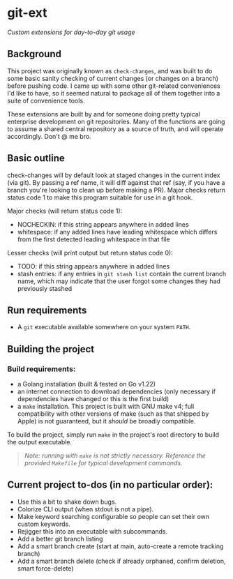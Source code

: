 # git-ext

*Custom extensions for day-to-day git usage*

## Background

This project was originally known as `check-changes`, and was built to do some basic sanity checking of current changes (or changes on a branch) before pushing code. I came up with some other git-related conveniences I'd like to have, so it seemed natural to package all of them together into a suite of convenience tools.

These extensions are built by and for someone doing pretty typical enterprise development on git repositories. Many of the functions are going to assume a shared central repository as a source of truth, and will operate accordingly. Don't @ me bro.

## Basic outline

check-changes will by default look at staged changes in the current index (via git). By passing a ref name, it will diff against that ref (say, if you have a branch you're looking to clean up before making a PR). Major checks return status code 1 to make this program suitable for use in a git hook.

Major checks (will return status code 1):

- NOCHECKIN: if this string appears anywhere in added lines
- whitespace: if any added lines have leading whitespace which differs from the first detected leading whitespace in that file

Lesser checks (will print output but return status code 0):

- TODO: if this string appears anywhere in added lines
- stash entries: if any entries in `git stash list` contain the current branch name, which may indicate that the user forgot some changes they had previously stashed

## Run requirements

- A `git` executable available somewhere on your system `PATH`.

## Building the project

### Build requirements:

- a Golang installation (built & tested on Go v1.22)
- an internet connection to download dependencies (only necessary if dependencies have changed or this is the first build)
- a `make` installation. This project is built with GNU make v4; full compatibility with other versions of make (such as that shipped by Apple) is not guaranteed, but it _should_ be broadly compatible.

To build the project, simply run `make` in the project's root directory to build the output executable.

> _Note: running with `make` is not strictly necessary. Reference the provided `Makefile` for typical development commands._

## Current project to-dos (in no particular order):

- Use this a bit to shake down bugs.
- Colorize CLI output (when stdout is not a pipe).
- Make keyword searching configurable so people can set their own custom keywords.
- Rejigger this into an executable with subcommands.
- Add a better git branch listing
- Add a smart branch create (start at main, auto-create a remote tracking branch)
- Add a smart branch delete (check if already orphaned, confirm deletion, smart force-delete)
